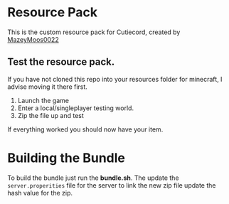 # Resource Pack 
This is the custom resource pack for Cutiecord, created by [MazeyMoos0022](https://github.mazeymoos.com/)

## Test the resource pack.

If you have not cloned this repo into your resources folder for minecraft, I advise moving it there first.

1. Launch the game
2. Enter a local/singleplayer testing world.
3. Zip the file up and test

If everything worked you should now have your item.

# Building the Bundle

To build the bundle just run the **bundle.sh**. The update the `server.properities` file for the server to link the new zip file update the hash value for the zip.